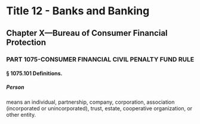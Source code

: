
# Title 12 - Banks and Banking
## Chapter X—Bureau of Consumer Financial Protection
### PART 1075-CONSUMER FINANCIAL CIVIL PENALTY FUND RULE
#### § 1075.101 Definitions.
##### Person

means an individual, partnership, company, corporation, association (incorporated or unincorporated), trust, estate, cooperative organization, or other entity.
